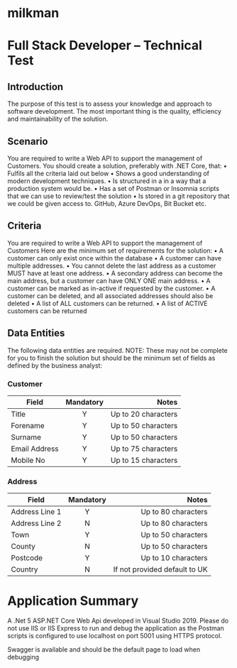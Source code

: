 # milkman

# Full Stack Developer – Technical Test 

## Introduction 

The purpose of this test is to assess your knowledge and approach to software  development. The most important thing is the quality, efficiency and maintainability  of the solution.  

## Scenario 

You are required to write a Web API to support the management of Customers. You should create a solution, preferably with .NET Core, that: 
• Fulfils all the criteria laid out below 
• Shows a good understanding of modern development techniques. 
• Is structured in a in a way that a production system would be. 
• Has a set of Postman or Insomnia scripts that we can use to review/test the  solution 
• Is stored in a git repository that we could be given access to. GitHub, Azure DevOps, Bit Bucket etc. 

## Criteria 

You are required to write a Web API to support the management of Customers  Here are the minimum set of requirements for the solution: 
• A customer can only exist once within the database 
• A customer can have multiple addresses. 
• You cannot delete the last address as a customer MUST have at least one  address. 
• A secondary address can become the main address, but a customer can  have ONLY ONE main address. 
• A customer can be marked as in-active if requested by the customer.  • A customer can be deleted, and all associated addresses should also be  deleted 
• A list of ALL customers can be returned. 
• A list of ACTIVE customers can be returned

## Data Entities 
The following data entities are required. NOTE: These may not be complete for you  to finish the solution but should be the minimum set of fields as defined by the  business analyst: 

### Customer
| Field        | Mandatory           | Notes  |
| ------------- |:-------------:| -----:|
| Title      | Y | Up to 20 characters |
| Forename      | Y      |   Up to 50 characters |
| Surname | Y      |    Up to 50 characters |
| Email Address      | Y      |   Up to 75 characters |
| Mobile No | Y      |    Up to 15 characters |
 			 		


### Address
| Field        | Mandatory           | Notes  |
| ------------- |:-------------:| -----:|
| Address Line 1      | Y | Up to 80 characters |
| Address Line 2      | N      |   Up to 80 characters |
| Town | Y      |    Up to 50 characters |
| County      | N      |   Up to 50 characters |
| Postcode | Y      |    Up to 10 characters |
| Country | N      |    If not provided default to UK |

# Application Summary

A .Net 5 ASP.NET Core Web Api developed in Visual Studio 2019. Please do not use IIS or IIS Express to run and debug the application as the Postman scripts is configured to use localhost on port 5001 using HTTPS protocol.

Swagger is available and should be the default page to load when debugging
